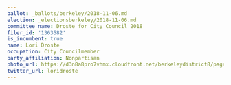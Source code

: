```yaml
---
ballot: _ballots/berkeley/2018-11-06.md
election: _electionsberkeley/2018-11-06.md
committee_name: Droste for City Council 2018
filer_id: '1363582'
is_incumbent: true
name: Lori Droste
occupation: City Councilmember
party_affiliation: Nonpartisan
photo_url: https://d3n8a8pro7vhmx.cloudfront.net/berkeleydistrict8/pages/15/attachments/original/1481570989/Lori_headshot.jpg
twitter_url: loridroste
---
```


